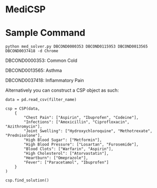 # MediCSP

# Sample Command

    python med_solver.py DBCOND0000353 DBCOND0115953 DBCOND0013565 DBCOND0037418 -d Chrome

DBCOND0000353: Common Cold

DBCOND0013565: Asthma

DBCOND0037418: Inflammatory Pain

Alternatively you can construct a CSP object as such:

    data = pd.read_csv(filter_name)

    csp = CSP(data, 
        {
            "Chest Pain": ["Aspirin", "Ibuprofen", "Codeine"],
            "Infections": ["Amoxicillin", "Ciprofloxacin", "Azithromycin"],
            "Joint Swelling": ["Hydroxychloroquine", "Methotrexate", "Prednisolone"],
            "High Blood Sugar": ["Metformin"],
            "High Blood Pressure": ["Losartan", "Furosemide"],
            "Blood Clots": ["Warfarin", "Aspirin"],
            "High Cholesterol": ["Atorvastatin"],
            "Heartburn": ["Omeprazole"],
            "Fever": ["Paracetamol", "Ibuprofen"]
        }
    )

    csp.find_solution()